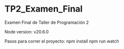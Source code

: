 # TP2_Examen_Final
Examen Final de Taller de Programación 2

Node version: 
v20.6.0

Pasos para correr el proyecto:
npm install
npm run watch
